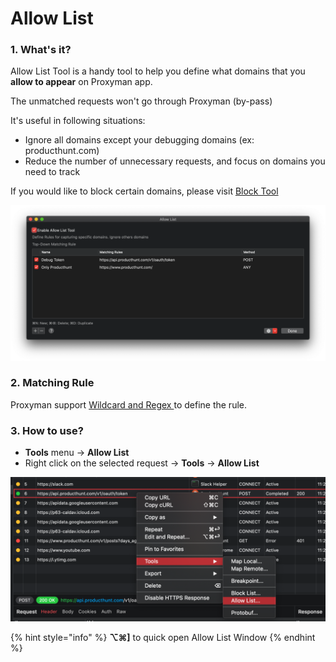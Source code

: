 # Allow List

### 1. What's it?

Allow List Tool is a handy tool to help you define what domains that you **allow to appear** on Proxyman app.&#x20;

The unmatched requests won't go through Proxyman (by-pass)

It's useful in following situations:

* Ignore all domains except your debugging domains (ex: producthunt.com)
* Reduce the number of unnecessary requests, and focus on domains you need to track

If you would like to block certain domains, please visit [Block Tool](blacklist.md)

![](<../.gitbook/assets/Screen Shot 2020-06-16 at 11.24.36.png>)

### 2. Matching Rule

Proxyman support [Wildcard and Regex ](../basic-features/regex.md)to define the rule.

### 3. How to use?

* **Tools** menu -> **Allow List**
* Right click on the selected request -> **Tools** -> **Allow List**

![](<../.gitbook/assets/Screen Shot 2020-06-16 at 11.24.12.png>)

{% hint style="info" %}
**⌥⌘]** to quick open Allow List Window
{% endhint %}
